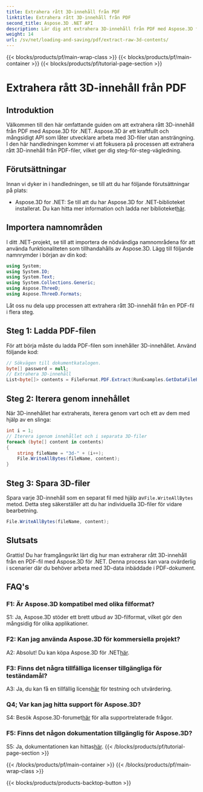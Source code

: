 ```yaml
---
title: Extrahera rått 3D-innehåll från PDF
linktitle: Extrahera rått 3D-innehåll från PDF
second_title: Aspose.3D .NET API
description: Lär dig att extrahera 3D-innehåll från PDF med Aspose.3D för .NET. Steg-för-steg guide med kodexempel.
weight: 14
url: /sv/net/loading-and-saving/pdf/extract-raw-3d-contents/
---
```


{{< blocks/products/pf/main-wrap-class >}}
{{< blocks/products/pf/main-container >}}
{{< blocks/products/pf/tutorial-page-section >}}

# Extrahera rått 3D-innehåll från PDF

## Introduktion

Välkommen till den här omfattande guiden om att extrahera rått 3D-innehåll från PDF med Aspose.3D för .NET. Aspose.3D är ett kraftfullt och mångsidigt API som låter utvecklare arbeta med 3D-filer utan ansträngning. I den här handledningen kommer vi att fokusera på processen att extrahera rått 3D-innehåll från PDF-filer, vilket ger dig steg-för-steg-vägledning.

## Förutsättningar

Innan vi dyker in i handledningen, se till att du har följande förutsättningar på plats:

-  Aspose.3D for .NET: Se till att du har Aspose.3D for .NET-biblioteket installerat. Du kan hitta mer information och ladda ner biblioteket[här](https://releases.aspose.com/3d/net/).

## Importera namnområden

I ditt .NET-projekt, se till att importera de nödvändiga namnområdena för att använda funktionaliteten som tillhandahålls av Aspose.3D. Lägg till följande namnrymder i början av din kod:

```csharp
using System;
using System.IO;
using System.Text;
using System.Collections.Generic;
using Aspose.ThreeD;
using Aspose.ThreeD.Formats;
```

Låt oss nu dela upp processen att extrahera rått 3D-innehåll från en PDF-fil i flera steg.

## Steg 1: Ladda PDF-filen

För att börja måste du ladda PDF-filen som innehåller 3D-innehållet. Använd följande kod:

```csharp
// Sökvägen till dokumentkatalogen.
byte[] password = null;
// Extrahera 3D-innehåll
List<byte[]> contents = FileFormat.PDF.Extract(RunExamples.GetDataFilePath("House_Design.pdf"), password);
```

## Steg 2: Iterera genom innehållet

När 3D-innehållet har extraherats, iterera genom vart och ett av dem med hjälp av en slinga:

```csharp
int i = 1;
// Iterera igenom innehållet och i separata 3D-filer
foreach (byte[] content in contents)
{
    string fileName = "3d-" + (i++);
    File.WriteAllBytes(fileName, content);
}
```

## Steg 3: Spara 3D-filer

 Spara varje 3D-innehåll som en separat fil med hjälp av`File.WriteAllBytes` metod. Detta steg säkerställer att du har individuella 3D-filer för vidare bearbetning.

```csharp
File.WriteAllBytes(fileName, content);
```

## Slutsats

Grattis! Du har framgångsrikt lärt dig hur man extraherar rått 3D-innehåll från en PDF-fil med Aspose.3D för .NET. Denna process kan vara ovärderlig i scenarier där du behöver arbeta med 3D-data inbäddade i PDF-dokument.

## FAQ's

### F1: Är Aspose.3D kompatibel med olika filformat?

S1: Ja, Aspose.3D stöder ett brett utbud av 3D-filformat, vilket gör den mångsidig för olika applikationer.

### F2: Kan jag använda Aspose.3D för kommersiella projekt?

 A2: Absolut! Du kan köpa Aspose.3D för .NET[här](https://purchase.aspose.com/buy).

### F3: Finns det några tillfälliga licenser tillgängliga för teständamål?

 A3: Ja, du kan få en tillfällig licens[här](https://purchase.aspose.com/temporary-license/) för testning och utvärdering.

### Q4; Var kan jag hitta support för Aspose.3D?

 S4: Besök Aspose.3D-forumet[här](https://forum.aspose.com/c/3d/18) för alla supportrelaterade frågor.

### F5: Finns det någon dokumentation tillgänglig för Aspose.3D?

 S5: Ja, dokumentationen kan hittas[här](https://reference.aspose.com/3d/net/).
{{< /blocks/products/pf/tutorial-page-section >}}

{{< /blocks/products/pf/main-container >}}
{{< /blocks/products/pf/main-wrap-class >}}

{{< blocks/products/products-backtop-button >}}
